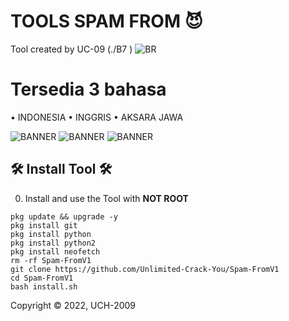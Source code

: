 
# TOOLS SPAM FROM 😈

Tool created by UC-09 (./B7 )
![BR](https://i.ibb.co/vPqDP5g/Screenshot-2024-01-16-12-36-46-73.jpg)

# Tersedia 3 bahasa
• INDONESIA
• INGGRIS
• AKSARA JAWA

![BANNER](https://i.ibb.co/NnmCH9t/IMG-20231015-072445.jpg)
![BANNER](https://i.ibb.co/NnmCH9t/IMG-20231015-072445.jpg)
![BANNER](https://i.ibb.co/NnmCH9t/IMG-20231015-072445.jpg)

## 🛠 Install Tool 🛠

0) Install and use the Tool with **NOT ROOT**

```pkg update && upgrade -y```
<br>
```pkg install git```
<br>
```pkg install python```
<br>
```pkg install python2```
<br>
```pkg install neofetch```
<br>
```rm -rf Spam-FromV1```
<br>
```git clone https://github.com/Unlimited-Crack-You/Spam-FromV1```
<br>
```cd Spam-FromV1```
<br>
```bash install.sh```
<br>

Copyright © 2022, UCH-2009 
